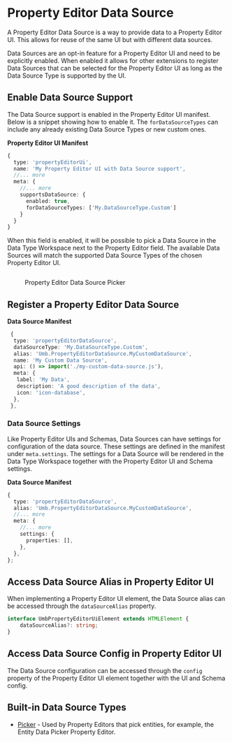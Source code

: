 # Property Editor Data Source

A Property Editor Data Source is a way to provide data to a Property Editor UI. This allows for reuse of the same UI but with different data sources.

Data Sources are an opt-in feature for a Property Editor UI and need to be explicitly enabled. When enabled it allows for other extensions to register Data Sources that can be selected for the Property Editor UI as long as the Data Source Type is supported by the UI.

## Enable Data Source Support

The Data Source support is enabled in the Property Editor UI manifest. Below is a snippet showing how to enable it. The `forDataSourceTypes` can include any already existing Data Source Types or new custom ones.

**Property Editor UI Manifest**

```typescript
{
  type: 'propertyEditorUi',
  name: 'My Property Editor UI with Data Source support',
  //... more
  meta: {
    //... more
    supportsDataSource: {
      enabled: true,
      forDataSourceTypes: ['My.DataSourceType.Custom']
    }
  }
}
```

When this field is enabled, it will be possible to pick a Data Source in the Data Type Workspace next to the Property Editor field. The available Data Sources will match the supported Data Source Types of the chosen Property Editor UI.

<figure><img src="../.gitbook/assets/umbraco-docs-data-type-property-editor-data-source.png" alt=""><figcaption><p>Property Editor Data Source Picker</p></figcaption></figure>

## Register a Property Editor Data Source

**Data Source Manifest**

```typescript
 {
  type: 'propertyEditorDataSource',
  dataSourceType: 'My.DataSourceType.Custom',
  alias: 'Umb.PropertyEditorDataSource.MyCustomDataSource',
  name: 'My Custom Data Source',
  api: () => import('./my-custom-data-source.js'),
  meta: {
   label: 'My Data',
   description: 'A good description of the data',
   icon: 'icon-database',
  },
 },
```

### Data Source Settings

Like Property Editor UIs and Schemas, Data Sources can have settings for configuration of the data source. These settings are defined in the manifest under `meta.settings`. The settings for a Data Source will be rendered in the Data Type Workspace together with the Property Editor UI and Schema settings.

**Data Source Manifest**

```typescript
{
  type: 'propertyEditorDataSource',
  alias: 'Umb.PropertyEditorDataSource.MyCustomDataSource',
  //... more
  meta: {
    //... more
    settings: {
      properties: [],
    },
  },
};
```

## Access Data Source Alias in Property Editor UI

When implementing a Property Editor UI element, the Data Source alias can be accessed through the `dataSourceAlias` property.

```typescript
interface UmbPropertyEditorUiElement extends HTMLElement {
    dataSourceAlias?: string;
}
```

## Access Data Source Config in Property Editor UI

The Data Source configuration can be accessed through the `config` property of the Property Editor UI element together with the UI and Schema config.

## Built-in Data Source Types

-   [Picker](../data-source-types/picker/README.md) - Used by Property Editors that pick entities, for example, the Entity Data Picker Property Editor.
